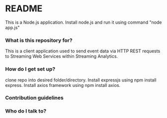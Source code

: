 # README #

This is a Node.js application. Install node.js and run it using command "node app.js"

### What is this repository for? ###

This is a client application used to send event data via HTTP REST requests to Streaming Web Services within Streaming Analytics.

### How do I get set up? ###

clone repo into desired folder/directory. Install expressjs using npm install express. Install axios framework using npm install axios.

### Contribution guidelines ###


### Who do I talk to? ###
